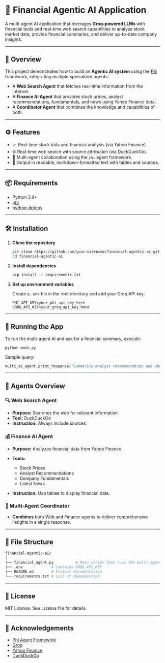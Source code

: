 # 💼 Financial Agentic AI Application

A multi-agent AI application that leverages **Groq-powered LLMs** with financial tools and real-time web search capabilities to analyze stock market data, provide financial summaries, and deliver up-to-date company insights.

---

## 🧠 Overview

This project demonstrates how to build an **Agentic AI system** using the [Phi](https://github.com/Prompt-Engineering/phi) framework, integrating multiple specialized agents:

* A **Web Search Agent** that fetches real-time information from the internet.
* A **Finance AI Agent** that provides stock prices, analyst recommendations, fundamentals, and news using Yahoo Finance data.
* A **Coordinator Agent** that combines the knowledge and capabilities of both.

---

## ⚙️ Features

* 📈 Real-time stock data and financial analysis (via Yahoo Finance).
* 🌐 Real-time web search with source attribution (via DuckDuckGo).
* 🤖 Multi-agent collaboration using the `phi` agent framework.
* 🧾 Output in readable, markdown-formatted text with tables and sources.

---

## 📦 Requirements

* Python 3.8+
* [phi](https://pypi.org/project/phi-agent/)
* [python-dotenv](https://pypi.org/project/python-dotenv/)

---

## 🛠️ Installation

1. **Clone the repository**

   ```bash
   git clone https://github.com/your-username/financial-agentic-ai.git
   cd financial-agentic-ai
   ```

2. **Install dependencies**

   ```bash
   pip install -r requirements.txt
   ```

3. **Set up environment variables**

   Create a `.env` file in the root directory and add your Groq API key:

   ```
   PHI_API_KEY=your_phi_api_key_here
   GROQ_API_KEY=your_groq_api_key_here
   ```

---

## 🚀 Running the App

To run the multi-agent AI and ask for a financial summary, execute:

```python
python main.py
```

Sample query:

```python
multi_ai_agent.print_response("Summarise analyst recommendation and share the latest news for NVDIA", stream=True)
```

---

## 🧩 Agents Overview

### 🔍 Web Search Agent

* **Purpose:** Searches the web for relevant information.
* **Tool:** DuckDuckGo
* **Instruction:** Always include sources.

### 💰 Finance AI Agent

* **Purpose:** Analyzes financial data from Yahoo Finance.
* **Tools:**

  * Stock Prices
  * Analyst Recommendations
  * Company Fundamentals
  * Latest News
* **Instruction:** Use tables to display financial data.

### 🧠 Multi-Agent Coordinator

* **Combines** both Web and Finance agents to deliver comprehensive insights in a single response.

---

## 📁 File Structure

```bash
financial-agentic-ai/
│
├── financial_agent.py          # Main script that runs the multi-agent system
├── .env             # Contains GROQ_API_KEY
├── README.md        # Project documentation
└── requirements.txt # List of dependencies
```

---

## 📜 License

MIT License. See `LICENSE` file for details.

---

## 🙌 Acknowledgements

* [Phi Agent Framework](https://github.com/Prompt-Engineering/phi)
* [Groq](https://groq.com/)
* [Yahoo Finance](https://finance.yahoo.com/)
* [DuckDuckGo](https://duckduckgo.com/)


